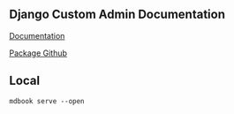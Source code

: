 ## Django Custom Admin Documentation

[Documentation](https://innova-group-llc.github.io/custom_admin_docs/)

[Package Github](https://github.com/Innova-Group-LLC/custom_admin)


## Local
```
mdbook serve --open
```
